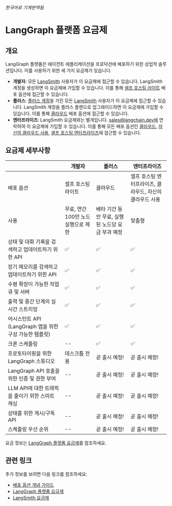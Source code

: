 _한국어로 기계번역됨_

# LangGraph 플랫폼 요금제

## 개요
LangGraph 플랫폼은 에이전트 애플리케이션을 프로덕션에 배포하기 위한 상업적 솔루션입니다.
이를 사용하기 위한 세 가지 요금제가 있습니다.

- **개발자**: 모든 [LangSmith](https://smith.langchain.com/) 사용자가 이 요금제에 접근할 수 있습니다. LangSmith 계정을 생성하면 이 요금제에 가입할 수 있습니다. 이를 통해 [셀프 호스팅 라이트](./deployment_options.md#self-hosted-lite) 배포 옵션에 접근할 수 있습니다.
- **플러스**: [플러스 계정](https://docs.smith.langchain.com/administration/pricing)을 가진 모든 [LangSmith](https://smith.langchain.com/) 사용자가 이 요금제에 접근할 수 있습니다. LangSmith 계정을 플러스 플랜으로 업그레이드하면 이 요금제에 가입할 수 있습니다. 이를 통해 [클라우드](./deployment_options.md#cloud-saas) 배포 옵션에 접근할 수 있습니다.
- **엔터프라이즈**: LangSmith 요금제와는 별개입니다. sales@langchain.dev에 연락하여 이 요금제에 가입할 수 있습니다. 이를 통해 모든 배포 옵션인 [클라우드](./deployment_options.md#cloud-saas), [자신의 클라우드 사용](./deployment_options.md#bring-your-own-cloud), [셀프 호스팅 엔터프라이즈](./deployment_options.md#self-hosted-enterprise)에 접근할 수 있습니다.

## 요금제 세부사항

|                                                                  | 개발자                                        | 플러스                                                  | 엔터프라이즈                                          |
|------------------------------------------------------------------|---------------------------------------------|-------------------------------------------------------|-----------------------------------------------------|
| 배포 옵션                                                       | 셀프 호스팅 라이트                          | 클라우드                                             | 셀프 호스팅 엔터프라이즈, 클라우드, 자신의 클라우드 사용 |
| 사용                                                         | 무료, 연간 100만 노드 실행으로 제한        | 베타 기간 동안 무료, 실행된 노드당 요금 부과 예정 | 맞춤형                                             |
| 상태 및 대화 기록을 검색하고 업데이트하기 위한 API       | ✅                                           | ✅                                                     | ✅                                                   |
| 장기 메모리를 검색하고 업데이트하기 위한 API                | ✅                                           | ✅                                                     | ✅                                                   |
| 수평 확장이 가능한 작업 큐 및 서버                              | ✅                                           | ✅                                                     | ✅                                                   |
| 출력 및 중간 단계의 실시간 스트리밍                           | ✅                                           | ✅                                                     | ✅                                                   |
| 어시스턴트 API (LangGraph 앱을 위한 구성 가능한 템플릿)     | ✅                                           | ✅                                                     | ✅                                                   |
| 크론 스케줄링                                                  | --                                          | ✅                                                     | ✅                                                   |
| 프로토타이핑을 위한 LangGraph 스튜디오                         | 데스크톱 전용                               | 곧 출시 예정!                                         | 곧 출시 예정!                                        |
| LangGraph API 호출을 위한 인증 및 권한 부여                    | --                                          | 곧 출시 예정!                                         | 곧 출시 예정!                                        |
| LLM API에 대한 트래픽을 줄이기 위한 스마트 캐싱                | --                                          | 곧 출시 예정!                                         | 곧 출시 예정!                                        |
| 상태를 위한 게시/구독 API                                     | --                                          | 곧 출시 예정!                                         | 곧 출시 예정!                                        |
| 스케줄링 우선 순위                                            | --                                          | 곧 출시 예정!                                         | 곧 출시 예정!                                        |

요금 정보는 [LangGraph 플랫폼 요금제](https://www.langchain.com/langgraph-platform-pricing)를 참조하세요.

## 관련 링크

추가 정보를 보려면 다음 링크를 참조하세요:

* [배포 옵션 개념 가이드](./deployment_options.md)
* [LangGraph 플랫폼 요금제](https://www.langchain.com/langgraph-platform-pricing)
* [LangSmith 요금제](https://docs.smith.langchain.com/administration/pricing)

